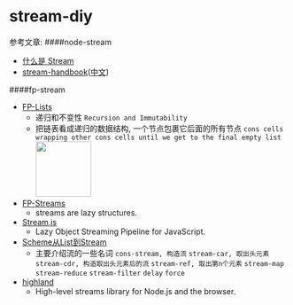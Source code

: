 # stream-diy


参考文章:
####node-stream 
- [什么是 Stream](https://zhuanlan.zhihu.com/p/24432941)
- [stream-handbook](https://github.com/substack/stream-handbook)([中文](https://github.com/jabez128/stream-handbook))

####fp-stream 
- [FP-Lists](http://blog.jeremyfairbank.com/javascript/functional-javascript-lists-1/) 
  - 递归和不变性 `Recursion and Immutability`
  - 把链表看成递归的数据结构, 一个节点包裹它后面的所有节点 `cons cells wrapping other cons cells until we get to the final empty list` <a href="http://blog.jeremyfairbank.com/images/functional-javascript-lists-1/functional-list.png" target="_blank"><img width="100" src="http://blog.jeremyfairbank.com/images/functional-javascript-lists-1/functional-list.png"></a>
- [FP-Streams](http://blog.jeremyfairbank.com/javascript/functional-javascript-streams-2/)
  - streams are lazy structures.
- [Stream.js](https://github.com/winterbe/streamjs)
  - Lazy Object Streaming Pipeline for JavaScript.
- [Scheme从List到Stream](http://blog.csdn.net/nklofy/article/details/45393643) 
  - 主要介绍流的一些名词 `cons-stream, 构造流` `stream-car, 取出头元素` `stream-cdr, 构造取出头元素后的流` `stream-ref, 取出第n个元素` `stream-map` `stream-reduce` `stream-filter` `delay` `force`
- [highland](https://github.com/caolan/highland)
  - High-level streams library for Node.js and the browser.